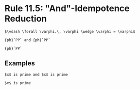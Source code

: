 Rule 11.5: "And"-Idempotence Reduction
======================================


```{rewrite-rule}
$\vdash \forall \varphi.\, \varphi \wedge \varphi = \varphi$

{ph}`PP` and {ph}`PP`

{ph}`PP`
```


Examples
--------

```{rewrite-rule}
$x$ is prime and $x$ is prime

$x$ is prime
```
